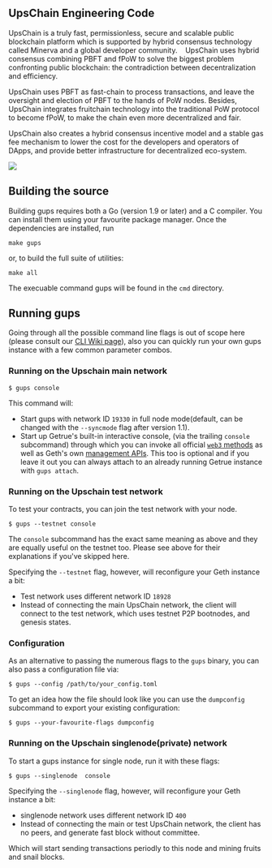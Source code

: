 ## UpsChain Engineering Code

UpsChain is a truly fast, permissionless, secure and scalable public blockchain platform 
which is supported by hybrid consensus technology called Minerva and a global developer community. 
 
UpsChain uses hybrid consensus combining PBFT and fPoW to solve the biggest problem confronting public blockchain: 
the contradiction between decentralization and efficiency. 

UpsChain uses PBFT as fast-chain to process transactions, and leave the oversight and election of PBFT to the hands of PoW nodes. 
Besides, UpsChain integrates fruitchain technology into the traditional PoW protocol to become fPoW, 
to make the chain even more decentralized and fair. 
 
UpsChain also creates a hybrid consensus incentive model and a stable gas fee mechanism to lower the cost for the developers 
and operators of DApps, and provide better infrastructure for decentralized eco-system. 

<a href="https://github.com/truechain/ups/blob/master/COPYING"><img src="https://img.shields.io/badge/license-GPL%20%20truechain-lightgrey.svg"></a>

## Building the source


Building gups requires both a Go (version 1.9 or later) and a C compiler.
You can install them using your favourite package manager.
Once the dependencies are installed, run

    make gups

or, to build the full suite of utilities:

    make all

The execuable command gups will be found in the `cmd` directory.

## Running gups

Going through all the possible command line flags is out of scope here (please consult our
[CLI Wiki page](https://github.com/truechain/ups/wiki/Command-Line-Options)), 
also you can quickly run your own gups instance with a few common parameter combos.

### Running on the Upschain main network

```
$ gups console
```

This command will:

 * Start gups with network ID `19330` in full node mode(default, can be changed with the `--syncmode` flag after version 1.1).
 * Start up Getrue's built-in interactive console,
   (via the trailing `console` subcommand) through which you can invoke all official [`web3` methods](https://github.com/truechain/ups/wiki/RPC-API)
   as well as Geth's own [management APIs](https://github.com/truechain/ups/wiki/Management-API).
   This too is optional and if you leave it out you can always attach to an already running Getrue instance
   with `gups attach`.


### Running on the Upschain test network

To test your contracts, you can join the test network with your node.

```
$ gups --testnet console
```

The `console` subcommand has the exact same meaning as above and they are equally useful on the
testnet too. Please see above for their explanations if you've skipped here.

Specifying the `--testnet` flag, however, will reconfigure your Geth instance a bit:

 * Test network uses different network ID `18928`
 * Instead of connecting the main UpsChain network, the client will connect to the test network, which uses testnet P2P bootnodes,  and genesis states.


### Configuration

As an alternative to passing the numerous flags to the `gups` binary, you can also pass a configuration file via:

```
$ gups --config /path/to/your_config.toml
```

To get an idea how the file should look like you can use the `dumpconfig` subcommand to export your existing configuration:

```
$ gups --your-favourite-flags dumpconfig
```


### Running on the Upschain singlenode(private) network

To start a gups instance for single node,  run it with these flags:

```
$ gups --singlenode  console
```

Specifying the `--singlenode` flag, however, will reconfigure your Geth instance a bit:

 * singlenode network uses different network ID `400`
 * Instead of connecting the main or test UpsChain network, the client has no peers, and generate fast block without committee.

Which will start sending transactions periodly to this node and mining fruits and snail blocks.
